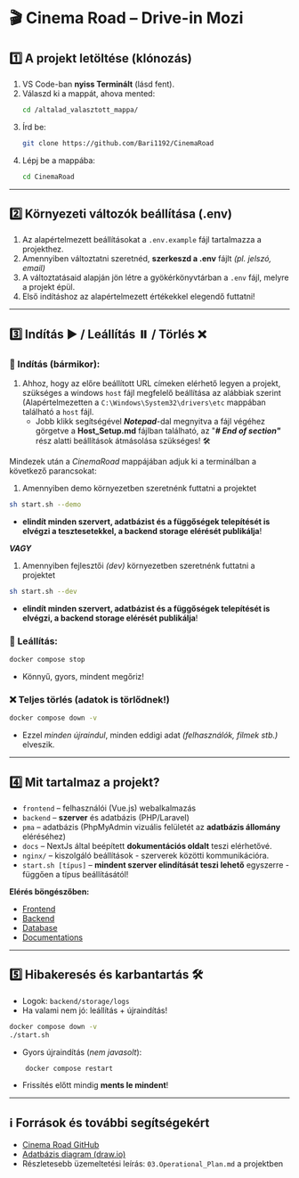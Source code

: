 # 🎬 Cinema Road – Drive-in Mozi 

## 1️⃣ A projekt letöltése (klónozás)

1. VS Code-ban **nyiss Terminált** (lásd fent).
2. Válaszd ki a mappát, ahova mented:
   ```bash
   cd /altalad_valasztott_mappa/
   ```
3. Írd be:
   ```bash
   git clone https://github.com/Bari1192/CinemaRoad
   ```
4. Lépj be a mappába:
   ```bash
   cd CinemaRoad
   ```

---

## 2️⃣ Környezeti változók beállítása (.env)

1. Az alapértelmezett beállításokat a `.env.example` fájl tartalmazza a projekthez.
2. Amennyiben változtatni szeretnéd, **szerkeszd a .env** fájlt *(pl. jelszó, email)*
3. A változtatásaid alapján jön létre a gyökérkönyvtárban a `.env` fájl, melyre a projekt épül.
4. Első indításhoz az alapértelmezett értékekkel elegendő futtatni!

---

## 3️⃣ Indítás ▶️ / Leállítás ⏸️ / Törlés ❌

### 🚦 Indítás (bármikor):

1. Ahhoz, hogy az előre beállított URL címeken elérhető legyen a projekt, szükséges a windows `host` fájl megfelelő beállítása az alábbiak szerint (Alapértelmezetten a `C:\Windows\System32\drivers\etc` mappában található a `host` fájl.
   -  Jobb klikk segítségével ***Notepad***-dal megnyitva a fájl végéhez görgetve a **Host_Setup.md** fájlban található, az "***# End of section"*** rész alatti beállítások átmásolása szükséges! 🛠️

Mindezek után a *CinemaRoad* mappájában adjuk ki a terminálban a következő parancsokat:

1. Amennyiben demo környezetben szeretnénk futtatni a projektet

```bash
sh start.sh --demo
```
- **elindít minden szervert, adatbázist és a függőségek telepítését is elvégzi a tesztesetekkel, a backend storage elérését publikálja**!

***VAGY***

1. Amennyiben fejlesztői *(dev)* környezetben szeretnénk futtatni a projektet
  
```bash
sh start.sh --dev
```
- **elindít minden szervert, adatbázist és a függőségek telepítését is elvégzi, a backend storage elérését publikálja**!


### 🛑 Leállítás:
```bash
docker compose stop
```
- Könnyű, gyors, mindent megőriz!

### ❌ Teljes törlés (adatok is törlődnek!)
```bash
docker compose down -v
```
- Ezzel *minden újraindul*, minden eddigi adat *(felhasználók, filmek stb.)* elveszik.

---

## 4️⃣ Mit tartalmaz a projekt?

- `frontend` – felhasználói (Vue.js) webalkalmazás
- `backend` – **szerver** és adatbázis (PHP/Laravel)
- `pma` – adatbázis (PhpMyAdmin vizuális felületét az **adatbázis állomány** eléréséhez)
- `docs` – NextJs által beépített **dokumentációs oldalt** teszi elérhetővé.
- `nginx/` – kiszolgáló beállítások - szerverek közötti kommunikációra.
- `start.sh [típus]` – **mindent szerver elindítását teszi lehető** egyszerre - függően a típus beállításától!

**Elérés böngészőben:**  
- [Frontend](http://frontend.cinemaroad)
- [Backend](http://backend.cinemaroad)
- [Database](http://pma.cinemaroad)
- [Documentations](http://docs.cinemaroad)

---

## 5️⃣ Hibakeresés és karbantartás 🛠️

- Logok: `backend/storage/logs`
- Ha valami nem jó: leállítás + újraindítás!
```bash
docker compose down -v
./start.sh
```
- Gyors újraindítás (*nem javasolt*):
```bash
    docker compose restart
```
- Frissítés előtt mindig **ments le mindent**!
---

## ℹ️ Források és további segítségekért

- [Cinema Road GitHub](https://github.com/Bari1192/CinemaRoad)
- [Adatbázis diagram (draw.io)](https://tinyurl.com/CinemaRoadDraw)
- Részletesebb üzemeltetési leírás: `03.Operational_Plan.md` a projektben
